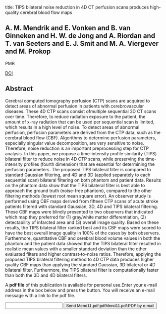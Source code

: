 title: TIPS bilateral noise reduction in 4D CT perfusion scans produces high-quality cerebral blood flow maps

## A. M. Mendrik and E. Vonken and B. van Ginneken and H. W. de Jong and A. Riordan and T. van Seeters and E. J. Smit and M. A. Viergever and M. Prokop
PMB

<a href="https://doi.org/10.1088/0031-9155/56/13/008">DOI</a>

## Abstract
Cerebral computed tomography perfusion (CTP) scans are acquired to detect areas of abnormal perfusion in patients with cerebrovascular diseases. These 4D CTP scans consist ofmultiple sequential 3D CT scans over time. Therefore, to reduce radiation exposure to the patient, the amount of x-ray radiation that can be used per sequential scan is limited, which results in a high level of noise. To detect areas of abnormal perfusion, perfusion parameters are derived from the CTP data, such as the cerebral blood flow (CBF). Algorithms to determine perfusion parameters, especially singular value decomposition, are very sensitive to noise. Therefore, noise reduction is an important preprocessing step for CTP analysis. In this paper, we propose a time-intensity profile similarity (TIPS) bilateral filter to reduce noise in 4D CTP scans, while preserving the time-intensity profiles (fourth dimension) that are essential for determining the perfusion parameters. The proposed TIPS bilateral filter is compared to standard Gaussian filtering, and 4D and 3D (applied separately to each sequential scan) bilateral filtering on both phantom and patient data. Results on the phantom data show that the TIPS bilateral filter is best able to approach the ground truth (noise-free phantom), compared to the other filtering methods (lowest root mean square error). An observer study is performed using CBF maps derived from fifteen CTP scans of acute stroke patients filtered with standard Gaussian, 3D, 4D and TIPS bilateral filtering. These CBF maps were blindly presented to two observers that indicated which map they preferred for (1) gray/white matter differentiation, (2) detectability of infarcted area and (3) overall image quality. Based on these results, the TIPS bilateral filter ranked best and its CBF maps were scored to have the best overall image quality in 100% of the cases by both observers. Furthermore, quantitative CBF and cerebral blood volume values in both the phantom and the patient data showed that the TIPS bilateral filter resulted in realistic mean values with a smaller standard deviation than the other evaluated filters and higher contrast-to-noise ratios. Therefore, applying the proposed TIPS bilateral filtering method to 4D CTP data produces higher quality CBF maps than applying the standard Gaussian, 3D bilateral or 4D bilateral filter. Furthermore, the TIPS bilateral filter is computationally faster than both the 3D and 4D bilateral filters.

A <b>pdf file</b> of this publication is available for personal use.Enter your e-mail address in the box below and press the button. You will receive an e-mail message with a link to the pdf file.
<form action="sender.php">  <input type="text" name="email">  <input type="submit" value="Send Mend11.pdf:pdfMend11.pdf:PDF by e-mail"></form>